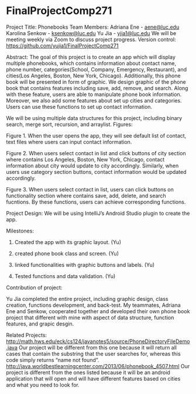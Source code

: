 # FinalProjectComp271

Project Title: Phonebooks 
Team Members: 
Adriana Ene - aene@luc.edu
Karolina Senkow - ksenkow@luc.edu 
Yu Jia - yjia1@luc.edu
We will be meeting weekly via Zoom to discuss project progress. 
Version control: https://github.com/yujia1/FinalProjectComp271

Abstract:
The goal of this project is to create an app which will display multiple phonebooks, which contains information about contact name, phone number, categories(School, Company, Emergency, Restaurant), and cities(Los Angeles, Boston, New York, Chicago). Additionally, this phone book will be presented in form of graphic. We design graphic of the phone book that contains features including save, add, remove, and search. Along with these feature, users are able to manipulate phone book information. Moreover, we also add some features about set up cities and categories. Users can use these functions to set up contact information. 

We will be using multiple data structures for this project, including binary search, merge sort, recursion, and arraylist. 
Figures:

Figure 1. When the user opens the app, they will see default list of contact, text files where users can input contact information. 


Figure 2. When users select contact in list and click buttons of city section where contains Los Angeles, Boston, New York, Chicago, contact information about city would update to city accordingly. Similarly, when users use category section buttons, contact information would be updated accordingly.


Figure 3. When users select contact in list, users can click buttons on functionality section where contains save, add, delete, and search fucntions. By these functions, users can achieve corresponding functions.

Project Design:
We will be using IntelliJ’s Android Studio plugin to create the app.

Milestones: 
1. Created the app with its graphic layout. (Yu)

2. created phone book class and screen. (Yu)

3. linked functionalities with graphic buttons and labels. (Yu)

4. Tested functions and data validation. (Yu)

Contribution of project:

Yu Jia completed the entire project, including graphic design, class creation, functions development, and back-test.
My teammates, Adriana Ene and Senkow, cooperated together and developed their own phone book project that different with mine with aspect of data structure, function features, and grapic desgin. 



Related Projects:
http://math.hws.edu/eck/cs124/javanotes5/source/PhoneDirectoryFileDemo.java
Our project will be different from this one because it will return all cases that contain the substring that the user searches for, whereas this code simply returns “name not found”.
http://java.worldbestlearningcenter.com/2013/06/phonebook_4507.html
Our project is different from the ones listed because it will be an android application that will open and will have different features based on cities and what you need to look for. 


